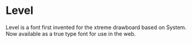 # Level
Level is a font first invented for the xtreme drawboard based on System. Now available as a true type font for use in the web.
